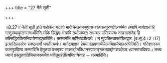 +++
title = "27 नैते सृती"

+++
  
  
॥8.27॥ नैती सृती इति श्लोकेन यद्यपि
मार्गचिन्तनमप्युपासनवत्परमपुरुषप्रीत्यर्थमेव तथापि मार्गज्ञानं हि
गन्तुरव्याकुलगमनार्थमिति लोके सिद्धम् अत्रापि तथोपकारः सम्भवन्न
परित्याज्यः तत्प्रसादादेव हि तत्सिद्धिरपीत्यभिप्रायेणाहएताविति। कश्चनेति
कश्चिदपीत्यर्थः। न मुह्यतितत्प्रकाशितद्वारः \[ब्र.सू.4।2।17\]
इत्यादिप्रकारेण स्पष्टमार्गो भवतीत्यर्थः। मार्गद्वयज्ञानं
हेयमार्गप्रहाणार्थमित्यभिप्रायेणाहअपित्विति। गतिज्ञानस्य फलमुपदिश्य
तस्मादिति हेतुतया परामृश्य साक्षाद्योगविधानस्यासङ्गतत्वाद्योगशब्दोऽत्र
ध्यानमात्रविषयः। तच्च ध्यानं प्रस्तुतगतिचिन्तनरूपमेव
भवितुमर्हतीत्यभिप्रायेणाह -- तस्मादिति।  
  

